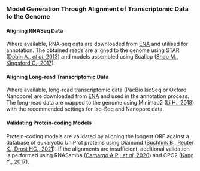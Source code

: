 ### Model Generation Through Alignment of Transcriptomic Data to the Genome

#### Aligning RNASeq Data
Where available, RNA-seq data are downloaded from [ENA](https://www.ebi.ac.uk/ena/) and utilised for annotation. The obtained reads are aligned to the genome using STAR ([Dobin A., *et al*, 2013](https://academic.oup.com/bioinformatics/article/29/1/15/272537?login=true)) and models assembled using Scallop ([Shao M., Kingsford C., 2017](https://www.nature.com/articles/nbt.4020)). 

#### Aligning Long-read Transcriptomic Data
Where available, long-read transcriptomic data (PacBio IsoSeq or Oxford Nanopore) are downloaded from [ENA](https://www.ebi.ac.uk/ena/) and used in the annotation process. The long-read data are mapped to the genome using Minimap2 ([Li H., 2018](https://academic.oup.com/bioinformatics/article/34/18/3094/4994778)) with the recommended settings for Iso-Seq and Nanopore data. 

#### Validating Protein-coding Models
Protein-coding models are validated by aligning the longest ORF against a database of eukaryotic UniProt proteins using Diamond ([Buchfink B., Reuter K., Drost HG., 2021](https://www.nature.com/articles/s41592-021-01101-x)). If the alignments are insufficient, additional validation is performed using RNASamba ([Camargo A.P., *et al*, 2020](https://academic.oup.com/nargab/article/2/1/lqz024/5701461)) and CPC2 ([Kang Y., 2017](https://academic.oup.com/nar/article/45/W1/W12/3831091)).
